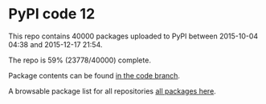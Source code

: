 # PyPI code 12

This repo contains 40000 packages uploaded to PyPI between 
2015-10-04 04:38 and 2015-12-17 21:54.

The repo is 59% (23778/40000) complete.

Package contents can be found [in the code branch](https://github.com/pypi-data/pypi-mirror-12/tree/code/packages).

A browsable package list for all repositories [all packages here](https://pypi-data.github.io/website/repositories/pypi-mirror-12).


